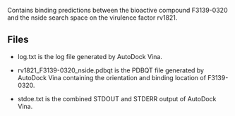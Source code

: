 Contains binding predictions between the bioactive compound F3139-0320 and the nside search space on the virulence factor rv1821.

## Files

- log.txt is the log file generated by AutoDock Vina.

- rv1821_F3139-0320_nside.pdbqt is the PDBQT file generated by AutoDock Vina containing the orientation and binding location of F3139-0320.

- stdoe.txt is the combined STDOUT and STDERR output of AutoDock Vina.

